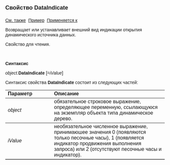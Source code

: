 ﻿<html>
<head>
<title>AsDataDesc\DataIndicate</title>
</head>

<body>

<p><font size="4" face="Arial"><strong>Свойство DataIndicate<br>
<br>
</strong></font><font face="Arial"><a href="../AsDataDesc.html">См. 
также</a>&nbsp; <u>Пример</u>&nbsp; <a href="../AsDataDesc.html">Применяется 
к</a></font></p>

<p><font face="Arial">Возвращает или устанавливает внешний вид индикации открытия динамического источника данных. </font></p>

<p><font face="Arial">Свойство для чтения. </font></p>

<p class="label">&nbsp;</p>

<p class="label"><font face="Arial"><b>Синтаксис</b></font></p>

<p><font face="Arial"><em>object.</em><strong>DataIndicate </strong>[=<em>iValue</em>]&nbsp;</font></p>

<p><font face="Arial">Синтаксис свойства <strong>DataIndicate</strong>
состоит из следующих частей:</font></p>

<table border="1" cellPadding="5" cols="2" frame="below" rules="rows">
<TBODY>
  <tr vAlign="top">
    <td class="label" width="29%"><font face="Arial"><b>Параметр</b></font></td>
    <td class="label" width="71%"><font face="Arial"><strong>Описание</strong></font></td>
  </tr>
  <tr>
    <td width="29%"><em><font face="Arial">object</font></em></td>
    <td width="71%"><font face="Arial">обязательное строковое выражение, определяющее 
        переменную, ссылающуюся на экземпляр объекта типа динамическое дерево.</font></td>
  </tr>
    <tr>
    <td width="29%"><font face="Arial"><em>iValue</em></font></td>
    <td width="71%"><font face="Arial">необязательное численное выражение, принимаюшее значения 0 (появляются только песочные часы),
1 (появляется индикатор продвижения выполнения запроса) или 2 (отсутствуют песочные часы и индикатор).</font></td>
    </tr>
</TBODY>
</table>
</body>
</html>
